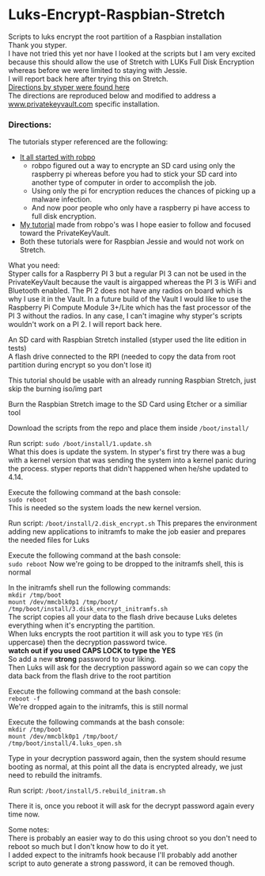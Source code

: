 # Luks-Encrypt-Raspbian-Stretch
Scripts to luks encrypt the root partition of a Raspbian installation  
Thank you styper.  
I have not tried this yet nor have I looked at the scripts but I am very excited because this should allow the use of Stretch with LUKs Full Disk Encryption whereas before we were limited to staying with Jessie.  
I will report back here after trying this on Stretch.  
[Directions by styper were found here](https://www.raspberrypi.org/forums/viewtopic.php?t=219867)  
The directions are reproduced below and modified to address a www.privatekeyvault.com specific installation.  

### Directions:  
The tutorials styper referenced are the following:  
* [It all started with robpo](https://robpol86.com/raspberry_pi_luks.html)  
  * robpo figured out a way to encrypte an SD card using only the raspberry pi whereas before you had to stick your SD card into another type of computer in order to accomplish the job.  
  * Using only the pi for encryption reduces the chances of picking up a malware infection.  
  * And now poor people who only have a raspberry pi have access to full disk encryption.  
* [My tutorial](https://github.com/johnshearing/PrivateKeyVault#setup-luks-full-disk-encryption) made from robpo's was I hope easier to follow and focused toward the PrivateKeyVault.  
* Both these tutorials were for Raspbian Jessie and would not work on Stretch.  


What you need:  
Styper calls for a Raspberry PI 3 but a regular PI 3 can not be used in the PrivateKeyVault because the vault is airgapped whereas the PI 3 is WiFi and Bluetooth enabled. The PI 2 does not have any radios on board which is why I use it in the Vault. In a future build of the Vault I would like to use the Raspberry Pi Compute Module 3+/Lite which has the fast processor of the PI 3 without the radios. In any case, I can't imagine why styper's scripts wouldn't work on a PI 2. I will report back here.  

An SD card with Raspbian Stretch installed (styper used the lite edition in tests)  
A flash drive connected to the RPI (needed to copy the data from root partition during encrypt so you don't lose it)  

This tutorial should be usable with an already running Raspbian Stretch, just skip the burning iso/img part  

Burn the Raspbian Stretch image to the SD Card using Etcher or a similiar tool  

Download the scripts from the repo and place them inside `/boot/install/`    

Run script: `sudo /boot/install/1.update.sh`  
What this does is update the system. In styper's first try there was a bug with a kernel version that was sending the system into a kernel panic during the process. styper reports that didn't happened when he/she updated to 4.14.  

Execute the following command at the bash console:  
`sudo reboot`  
This is needed so the system loads the new kernel version.  

Run script: `/boot/install/2.disk_encrypt.sh`
This prepares the environment adding new applications to initramfs to make the job easier and prepares the needed files for Luks

Execute the following command at the bash console:  
`sudo reboot`
Now we're going to be dropped to the initramfs shell, this is normal

In the initramfs shell run the following commands:  
`mkdir /tmp/boot`  
`mount /dev/mmcblk0p1 /tmp/boot/`  
`/tmp/boot/install/3.disk_encrypt_initramfs.sh`  
The script copies all your data to the flash drive because Luks deletes everything when it's encrypting the partition.  
When luks encrypts the root partition it will ask you to type `YES` (in uppercase) then the decryption password twice.   
**watch out if you used CAPS LOCK to type the YES**  
So add a new **strong** password to your liking.  
Then Luks will ask for the decryption password again so we can copy the data back from the flash drive to the root partition

Execute the following command at the bash console:  
`reboot -f`  
We're dropped again to the initramfs, this is still normal  

Execute the following commands at the bash console:  
`mkdir /tmp/boot`  
`mount /dev/mmcblk0p1 /tmp/boot/`  
`/tmp/boot/install/4.luks_open.sh`   

Type in your decryption password again, then the system should resume booting as normal, at this point all the data is encrypted already, we just need to rebuild the initramfs.  

Run script: `/boot/install/5.rebuild_initram.sh`  

There it is, once you reboot it will ask for the decrypt password again every time now.  

Some notes:  
There is probably an easier way to do this using chroot so you don't need to reboot so much but I don't know how to do it yet.  
I added expect to the initramfs hook because I'll probably add another script to auto generate a strong password, it can be removed though.  
